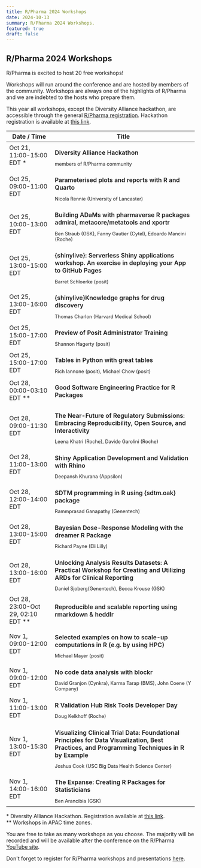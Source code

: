 ```yaml
---
title: R/Pharma 2024 Workshops
date: 2024-10-13
summary: R/Pharma 2024 Workshops.
featured: true
draft: false
---
```


## R/Pharma 2024 Workshops

R/Pharma is excited to host 20 free workshops!

Workshops will run around the conference and are hosted by members of the community. Workshops are always one of the highlights of R/Pharma and we are indebted to the hosts who prepare them.

This year all workshops, except the Diversity Alliance hackathon, are accessible through the general [R/Pharma registration](https://events.zoom.us/ev/AvobJEOTVwkUnH6_TgLZDZJauk4dxfm5jCG8JFNN9zukOcsVLvTN~AmO5XY5HRBcxkKG6Hga1aXZaYtpBSER6jHms1seP-NNOA0dhcQZUGJ2NWg). Hackathon registration is available at [this link](https://www.eventbrite.com/e/diversity-alliance-hackathon-tickets-1027083142327).

| Date / Time                          | Title                                                                                                                                                                                                                                                                                                    |
|--------------------------|----------------------------------------------|
| Oct 21, 11:00-15:00 EDT \* | <p style="font-weight: 600; margin-bottom: .1rem;">Diversity Alliance Hackathon</p><p style="font-size: .8em; margin-bottom: .2rem;">members of R/Pharma community</p> |
| Oct 25, 09:00-11:00 EDT | <p style="font-weight: 600; margin-bottom: .1rem;">Parameterised plots and reports with R and Quarto</p><p style="font-size: .8em; margin-bottom: .2rem;">Nicola Rennie (University of Lancaster)</p> |
| Oct 25, 10:00-13:00 EDT | <p style="font-weight: 600; margin-bottom: .1rem;">Building ADaMs with pharmaverse R packages admiral, metacore/metatools and xportr</p><p style="font-size: .8em; margin-bottom: .2rem;">Ben Straub (GSK), Fanny Gautier (Cytel), Edoardo Mancini (Roche)</p> |
| Oct 25, 13:00-15:00 EDT | <p style="font-weight: 600; margin-bottom: .1rem;">{shinylive}: Serverless Shiny applications workshop. An exercise in deploying your App to GitHub Pages</p><p style="font-size: .8em; margin-bottom: .2rem;">Barret Schloerke (posit)</p> |
| Oct 25, 13:00-16:00 EDT | <p style="font-weight: 600; margin-bottom: .1rem;">{shinylive}Knowledge graphs for drug discovery</p><p style="font-size: .8em; margin-bottom: .2rem;">Thomas Charlon (Harvard Medical School)</p> |
| Oct 25, 15:00-17:00 EDT | <p style="font-weight: 600; margin-bottom: .1rem;">Preview of Posit Administrator Training</p><p style="font-size: .8em; margin-bottom: .2rem;">Shannon Hagerty (posit)</p> |
| Oct 25, 15:00-17:00 EDT | <p style="font-weight: 600; margin-bottom: .1rem;">Tables in Python with great tables</p><p style="font-size: .8em; margin-bottom: .2rem;">Rich Iannone (posit), Michael Chow (posit)</p> |
| Oct 28, 00:00-03:10 EDT \*\* | <p style="font-weight: 600; margin-bottom: .1rem;">Good Software Engineering Practice for R Packages</p><p style="font-size: .8em; margin-bottom: .2rem;"></p> |
| Oct 28, 09:00-11:30 EDT | <p style="font-weight: 600; margin-bottom: .1rem;">The Near-Future of Regulatory Submissions: Embracing Reproducibility, Open Source, and Interactivity</p><p style="font-size: .8em; margin-bottom: .2rem;">Leena Khatri (Roche), Davide Garolini (Roche)</p> |
| Oct 28, 11:00-13:00 EDT | <p style="font-weight: 600; margin-bottom: .1rem;">Shiny Application Development and Validation with Rhino</p><p style="font-size: .8em; margin-bottom: .2rem;">Deepansh Khurana (Appsilon)</p> |
| Oct 28, 12:00-14:00 EDT | <p style="font-weight: 600; margin-bottom: .1rem;">SDTM programming in R using {sdtm.oak} package</p><p style="font-size: .8em; margin-bottom: .2rem;">Rammprasad Ganapathy (Genentech)</p> |
| Oct 28, 13:00-15:00 EDT | <p style="font-weight: 600; margin-bottom: .1rem;">Bayesian Dose-Response Modeling with the dreamer R Package</p><p style="font-size: .8em; margin-bottom: .2rem;">Richard Payne (Eli Lilly)</p> |
| Oct 28, 13:00-16:00 EDT | <p style="font-weight: 600; margin-bottom: .1rem;">Unlocking Analysis Results Datasets: A Practical Workshop for Creating and Utilizing ARDs for Clinical Reporting</p><p style="font-size: .8em; margin-bottom: .2rem;">Daniel Sjoberg(Genentech), Becca Krouse (GSK)</p> |
| Oct 28, 23:00-Oct 29, 02:10 EDT \*\* | <p style="font-weight: 600; margin-bottom: .1rem;">Reproducible and scalable reporting using rmarkdown & heddlr</p><p style="font-size: .8em; margin-bottom: .2rem;"></p> |
| Nov 1, 09:00-12:00 EDT | <p style="font-weight: 600; margin-bottom: .1rem;">Selected examples on how to scale-up computations in R (e.g. by using HPC)</p><p style="font-size: .8em; margin-bottom: .2rem;">Michael Mayer (posit)</p> |
| Nov 1, 09:00-12:00 EDT | <p style="font-weight: 600; margin-bottom: .1rem;">No code data analysis with blockr</p><p style="font-size: .8em; margin-bottom: .2rem;">David Granjon (Cynkra), Karma Tarap (BMS), John Coene (Y Company)</p> |
| Nov 1, 11:00-13:00 EDT | <p style="font-weight: 600; margin-bottom: .1rem;">R Validation Hub Risk Tools Developer Day</p><p style="font-size: .8em; margin-bottom: .2rem;">Doug Kelkhoff (Roche)</p> |
| Nov 1, 13:00-15:30 EDT | <p style="font-weight: 600; margin-bottom: .1rem;">Visualizing Clinical Trial Data: Foundational Principles for Data Visualization, Best Practices, and Programming Techniques in R by Example</p><p style="font-size: .8em; margin-bottom: .2rem;">Joshua Cook (USC Big Data Health Science Center)</p> |
| Nov 1, 14:00-16:00 EDT | <p style="font-weight: 600; margin-bottom: .1rem;">The Expanse: Creating R Packages for Statisticians</p><p style="font-size: .8em; margin-bottom: .2rem;">Ben Arancibia (GSK)</p> |

\* Diversity Alliance Hackathon. Registration available at [this link](https://www.eventbrite.com/e/diversity-alliance-hackathon-tickets-1027083142327).  
\*\* Workshops in APAC time zones.

You are free to take as many workshops as you choose. The majority will be recorded and will be available after the conference on the R/Pharma [YouTube site](https://www.youtube.com/rinpharma).

Don't forget to register for R/Pharma workshops and presentations [here](https://events.zoom.us/ev/AvobJEOTVwkUnH6_TgLZDZJauk4dxfm5jCG8JFNN9zukOcsVLvTN~AmO5XY5HRBcxkKG6Hga1aXZaYtpBSER6jHms1seP-NNOA0dhcQZUGJ2NWg).
